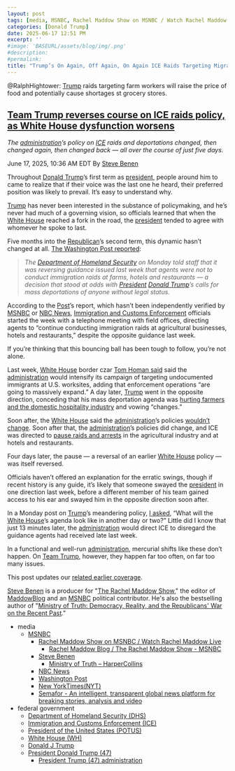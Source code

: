 ```yaml
---
layout: post
tags: [media, MSNBC, Rachel Maddow Show on MSNBC / Watch Rachel Maddow Live, Rachel Maddow Blog / The Rachel Maddow Show - MSNBC, Steve Benen, Ministry of Truth – HarperCollins, NBC News, Washington Post, New YorkTimes(NYT), Semafor - An intelligent transparent global news platform for breaking stories analysis and video, federal government, Department of Homeland Security (DHS), Immigration and Customs Enforcement (ICE), President of the United States (POTUS), White House (WH), Donald J Trump, President Donald Trump (47), President Trump (47) administration]
categories: [Donald Trump]
date: 2025-06-17 12:51 PM
excerpt: ''
#image: 'BASEURL/assets/blog/img/.png'
#description:
#permalink:
title: "Trump’s On Again, Off Again, On Again ICE Raids Targeting Migrant Farm Workers"
---
```



@RalphHightower: [Trump](https://www.donaldjtrump.com/) raids targeting farm workers will raise the price of food and potentially cause shortages st grocery stores.

## [Team Trump reverses course on ICE raids policy, as White House dysfunction worsens](https://www.msnbc.com/rachel-maddow-show/maddowblog/trump-reverses-ice-raids-deportations-farmers-agriculture-rcna213462)

*The [administration](https://www.whitehouse.gov/administration/)’s policy on [ICE](https://www.ice.gov/) raids and deportations changed, then changed again, then changed back — all over the course of just five days.*

June 17, 2025, 10:36 AM EDT
By [Steve Benen](https://www.msnbc.com/author/steve-benen-ncpn433601)

Throughout [Donald Trump](https://www.donaldjtrump.com/)’s first term as [president](https://www.whitehouse.gov/), people around him to came to realize that if their voice was the last one he heard, their preferred position was likely to prevail. It’s easy to understand why.

[Trump](https://www.donaldjtrump.com/) has never been interested in the substance of policymaking, and he’s never had much of a governing vision, so officials learned that when the [White House](https://www.whitehouse.gov/) reached a fork in the road, the [president](https://www.whitehouse.gov/) tended to agree with whomever he spoke to last.

Five months into the [Republican](https://www.gop.com/)’s second term, this dynamic hasn’t changed at all. [The Washington Post reported](https://www.washingtonpost.com/immigration/2025/06/16/trump-farms-hotels-immigration-raids/):

> *The [Department of Homeland Security](https://www.dhs.gov/) on Monday told staff that it was reversing guidance issued last week that agents were not to conduct immigration raids at farms, hotels and restaurants — a decision that stood at odds with [President](https://www.whitehouse.gov/) [Donald Trump](https://www.donaldjtrump.com/)’s calls for mass deportations of anyone without legal status.*

According to the [Post](https://www.washingtonpost.com/)’s report, which hasn’t been independently verified by [MSNBC](https://www.msnbc.com) or [NBC News](https://www.nbcnews.com/), [Immigration and Customs Enforcement](https://www.ice.gov/) officials started the week with a telephone meeting with field offices, directing agents to “continue conducting immigration raids at agricultural businesses, hotels and restaurants,” despite the opposite guidance last week.

If you’re thinking that this bouncing ball has been tough to follow, you’re not alone.

Last week, [White House](https://www.whitehouse.gov/) border czar [Tom Homan said](https://www.semafor.com/article/06/12/2025/trump-will-target-us-employers-in-next-phase-of-immigration-crackdown-homan-says) said the [administration](https://www.whitehouse.gov/administration/) would intensify its campaign of targeting undocumented immigrants at U.S. worksites, adding that enforcement operations “are going to massively expand.” A day later, [Trump](https://www.donaldjtrump.com/) went in the opposite direction, conceding that his mass deportation agenda was [hurting farmers and the domestic hospitality industry](https://www.msnbc.com/rachel-maddow-show/maddowblog/rare-acknowledgement-trump-concedes-deportations-are-hurting-us-busine-rcna212634) and vowing “changes.”

Soon after, the [White House](https://www.whitehouse.gov/) said the [administration](https://www.whitehouse.gov/administration/)’s policies [wouldn’t change](https://www.washingtonpost.com/politics/2025/06/13/trump-immigrant-farm-workers-hospitality/). Soon after that, the [administration](https://www.whitehouse.gov/administration/)’s policies did change, and ICE was directed to [pause raids and arrests](https://www.nytimes.com/2025/06/13/us/politics/trump-ice-raids-farms-hotels.html) in the agricultural industry and at hotels and restaurants.

Four days later, the pause — a reversal of an earlier [White House](https://www.whitehouse.gov/) policy — was itself reversed.

Officials haven’t offered an explanation for the erratic swings, though if recent history is any guide, it’s likely that someone swayed the [president](https://www.whitehouse.gov/) in one direction last week, before a different member of his team gained access to his ear and swayed him in the opposite direction soon after.

In a Monday post on [Trump](https://www.donaldjtrump.com/)’s meandering policy, [I asked](https://www.msnbc.com/rachel-maddow-show/maddowblog/trumps-mass-deportation-policy-becomes-meandering-moving-target-rcna213247), “What will the [White House](https://www.whitehouse.gov/)’s agenda look like in another day or two?” Little did I know that just 13 minutes later, the [administration](https://www.whitehouse.gov/administration/) would direct ICE to disregard the guidance agents had received late last week.

In a functional and well-run [administration](https://www.whitehouse.gov/administration/), mercurial shifts like these don’t happen. On [Team Trump](https://www.donaldjtrump.com/), however, they happen far too often, on far too many issues.

This post updates our [related earlier coverage](https://www.msnbc.com/rachel-maddow-show/maddowblog/trumps-mass-deportation-policy-becomes-meandering-moving-target-rcna213247).

[Steve Benen](https://www.msnbc.com/author/steve-benen-ncpn433601) is a producer for "[The Rachel Maddow Show](https://www.msnbc.com/rachel-maddow-show)," the editor of [MaddowBlog](https://www.msnbc.com/maddowblog) and an [MSNBC](https://www.msnbc.com/) political contributor. He's also the bestselling author of "[Ministry of Truth: Democracy, Reality, and the Republicans' War on the Recent Past](https://www.harpercollins.com/products/ministry-of-truth-steve-benen)."

- media
    - [MSNBC](https://www.msnbc.com/)
        - [Rachel Maddow Show on MSNBC / Watch Rachel Maddow Live](https://www.msnbc.com/rachel-maddow-show)
            - [Rachel Maddow Blog / The Rachel Maddow Show - MSNBC](https://www.msnbc.com/maddowblog)
        - [Steve Benen](https://www.msnbc.com/author/steve-benen-ncpn433601)
            - [Ministry of Truth – HarperCollins](https://www.harpercollins.com/products/ministry-of-truth-steve-benen)
        - [NBC News](https://www.nbcnews.com/)
        - [Washington Post](https://www.washingtonpost.com/)
        - [New YorkTimes(NYT)](https://www.nytimes.com/)
        - [Semafor - An intelligent, transparent global news platform for breaking stories, analysis and video](https://www.semafor.com/)
- federal government
    - [Department of Homeland Security (DHS)](https://www.dhs.gov/)
    - [Immigration and Customs Enforcement (ICE)](https://www.ice.gov/)
    - [President of the United States (POTUS)](https://www.whitehouse.gov/)
    - [White House (WH)](https://www.whitehouse.gov/)
    - [Donald J Trump](https://www.donaldjtrump.com/)
    - [President Donald Trump (47)](https://www.whitehouse.gov/)
        - [President Trump (47) administration](https://www.whitehouse.gov/administration/)
